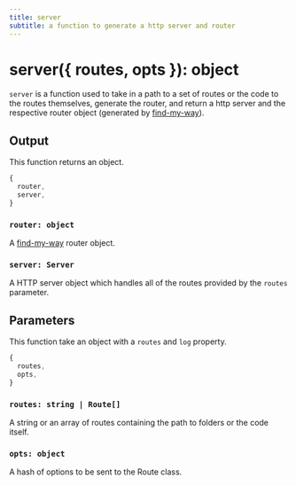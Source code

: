 ```yaml
---
title: server
subtitle: a function to generate a http server and router
---
```


# server\({ routes, opts }\): object

`server` is a function used to take in a path to a set of routes or the code to the routes themselves, generate the router, and return a http server and the respective router object \(generated by [find-my-way](https://github.com/delvedor/find-my-way)\).

## Output

This function returns an object.

```javascript
{
  router,
  server,
}
```

### `router: object`

A [find-my-way](https://github.com/delvedor/find-my-way) router object.

### `server: Server`

A HTTP server object which handles all of the routes provided by the `routes` parameter.

## Parameters

This function take an object with a `routes` and `log` property.

```javascript
{
  routes,
  opts,
}
```

### `routes: string | Route[]`

A string or an array of routes containing the path to folders or the code itself.

### `opts: object`

A hash of options to be sent to the Route class.

